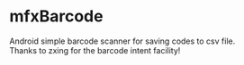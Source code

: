 mfxBarcode
==========

Android simple barcode scanner for saving codes to csv file.<br>
Thanks to zxing for the barcode intent facility!

